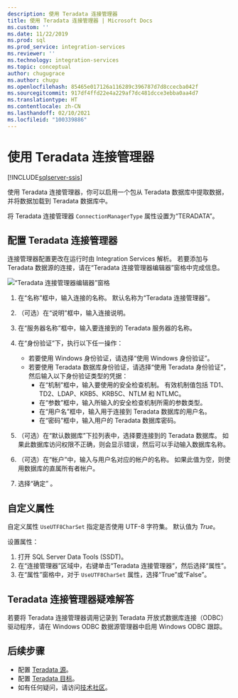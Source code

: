```yaml
---
description: 使用 Teradata 连接管理器
title: 使用 Teradata 连接管理器 | Microsoft Docs
ms.custom: ''
ms.date: 11/22/2019
ms.prod: sql
ms.prod_service: integration-services
ms.reviewer: ''
ms.technology: integration-services
ms.topic: conceptual
author: chugugrace
ms.author: chugu
ms.openlocfilehash: 85465e017126a116289c396787d7d8ccecba042f
ms.sourcegitcommit: 917df4ffd22e4a229af7dc481dcce3ebba0aa4d7
ms.translationtype: HT
ms.contentlocale: zh-CN
ms.lasthandoff: 02/10/2021
ms.locfileid: "100339886"
---
```

# <a name="use-the-teradata-connection-manager"></a>使用 Teradata 连接管理器

[!INCLUDE[sqlserver-ssis](../../includes/applies-to-version/sqlserver-ssis.md)]

使用 Teradata 连接管理器，你可以启用一个包从 Teradata 数据库中提取数据，并将数据加载到 Teradata 数据库中。

将 Teradata 连接管理器 `ConnectionManagerType` 属性设置为“TERADATA”。

## <a name="configure-the-teradata-connection-manager"></a>配置 Teradata 连接管理器

连接管理器配置更改在运行时由 Integration Services 解析。 若要添加与 Teradata 数据源的连接，请在“Teradata 连接管理器编辑器”窗格中完成信息。

![“Teradata 连接管理器编辑器”窗格](media/teradata-connection-manager.png)

1. 在“名称”框中，输入连接的名称。 默认名称为“Teradata 连接管理器”。

1. （可选）在“说明”框中，输入连接说明。

1. 在“服务器名称”框中，输入要连接到的 Teradata 服务器的名称。

1. 在“身份验证”下，执行以下任一操作：

   - 若要使用 Windows 身份验证，请选择“使用 Windows 身份验证”。
   - 若要使用 Teradata 数据库身份验证，请选择“使用 Teradata 身份验证”，然后输入以下身份验证类型的凭据：
     - 在“机制”框中，输入要使用的安全检查机制。 有效机制值包括 TD1、TD2、LDAP、KRB5、KRB5C、NTLM 和 NTLMC。
     - 在“参数”框中，输入所输入的安全检查机制所需的参数类型。
     - 在“用户名”框中，输入用于连接到 Teradata 数据库的用户名。  
     - 在“密码”框中，输入用户的 Teradata 数据库密码。

1. （可选）在“默认数据库”下拉列表中，选择要连接到的 Teradata 数据库。 如果此数据库访问权限不正确，则会显示错误，然后可以手动输入数据库名称。

1. （可选）在“帐户”中，输入与用户名对应的帐户的名称。 如果此值为空，则使用数据库的直属所有者帐户。
1. 选择“确定” 。

## <a name="custom-property"></a>自定义属性

自定义属性 `UseUTF8CharSet` 指定是否使用 UTF-8 字符集。 默认值为 *True*。

设置属性：

1. 打开 SQL Server Data Tools (SSDT)。
1. 在“连接管理器”区域中，右键单击“Teradata 连接管理器”，然后选择“属性”。
1. 在“属性”窗格中，对于 `UseUTF8CharSet` 属性，选择“True”或“False”。

## <a name="troubleshoot-the-teradata-connection-manager"></a>Teradata 连接管理器疑难解答

若要将 Teradata 连接管理器调用记录到 Teradata 开放式数据库连接（ODBC）驱动程序，请在 Windows ODBC 数据源管理器中启用 Windows ODBC 跟踪。

## <a name="next-steps"></a>后续步骤

- 配置 [Teradata 源](teradata-source.md)。
- 配置 [Teradata 目标](teradata-destination.md)。
- 如有任何疑问，请访问[技术社区](https://aka.ms/AA5u35j)。
